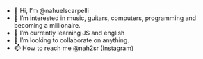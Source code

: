 - 👋 Hi, I’m @nahuelscarpelli
- 👀 I’m interested in music, guitars, computers, programming and becoming a millionaire.
- 🌱 I’m currently learning JS and english
- 💞️ I’m looking to collaborate on anything.
- 📫 How to reach me @nah2sr (Instagram)
<!---
nahuelscarpelli/nahuelscarpelli is a ✨ special ✨ repository because its `README.md` (this file) appears on your GitHub profile.
You can click the Preview link to take a look at your changes.
--->
